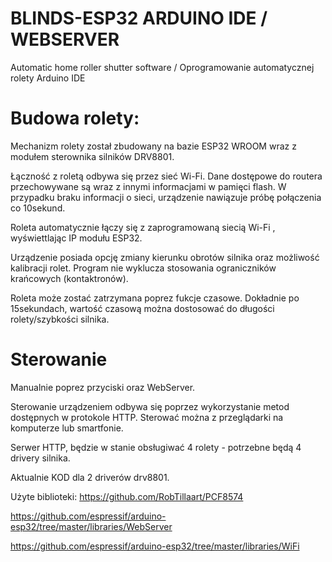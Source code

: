 # BLINDS-ESP32 ARDUINO IDE / WEBSERVER
Automatic home roller shutter software / Oprogramowanie automatycznej rolety Arduino IDE

# Budowa rolety:
Mechanizm rolety został zbudowany na bazie ESP32 WROOM wraz z modułem sterownika silników DRV8801.

Łączność z roletą odbywa się przez sieć Wi-Fi. Dane dostępowe do routera przechowywane są wraz z innymi informacjami w pamięci flash. W przypadku braku informacji o sieci, urządzenie nawiązuje próbę połączenia co 10sekund.

Roleta automatycznie łączy się z zaprogramowaną siecią Wi-Fi , wyświettlając IP modułu ESP32.


Urządzenie posiada opcję zmiany kierunku obrotów silnika oraz możliwość kalibracji rolet. Program nie wyklucza stosowania ograniczników krańcowych (kontaktronów).

Roleta może zostać zatrzymana poprez fukcje czasowe. Dokładnie po 15sekundach, wartość czasową można dostosować do długości rolety/szybkości silnika.

# Sterowanie

Manualnie poprez przyciski oraz WebServer.

Sterowanie urządzeniem odbywa się poprzez wykorzystanie metod dostępnych w protokole HTTP. Sterować można z przeglądarki na komputerze lub smartfonie.

Serwer HTTP, będzie w stanie obsługiwać 4 rolety - potrzebne będą 4 drivery silnika.

Aktualnie KOD dla 2 driverów drv8801.

Użyte biblioteki:
https://github.com/RobTillaart/PCF8574

https://github.com/espressif/arduino-esp32/tree/master/libraries/WebServer

https://github.com/espressif/arduino-esp32/tree/master/libraries/WiFi
